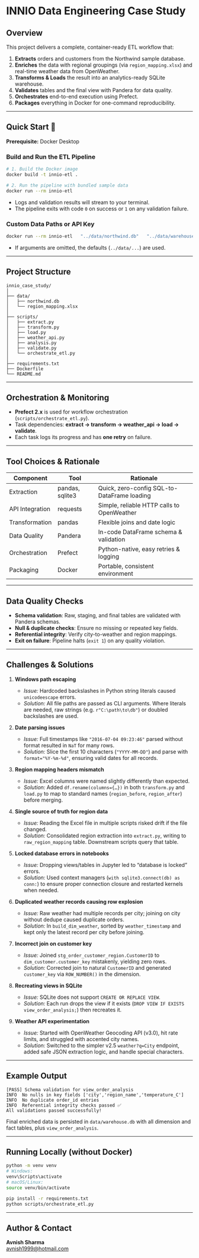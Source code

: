 # INNIO Data Engineering Case Study

## Overview

This project delivers a complete, container-ready ETL workflow that:
1. **Extracts** orders and customers from the Northwind sample database.  
2. **Enriches** the data with regional groupings (via `region_mapping.xlsx`) and real-time weather data from OpenWeather.  
3. **Transforms & Loads** the result into an analytics-ready SQLite warehouse.  
4. **Validates** tables and the final view with Pandera for data quality.  
5. **Orchestrates** end-to-end execution using Prefect.  
6. **Packages** everything in Docker for one-command reproducibility.

---

## Quick Start 🚀

**Prerequisite:** Docker Desktop

### Build and Run the ETL Pipeline

```bash
# 1. Build the Docker image
docker build -t innio-etl .

# 2. Run the pipeline with bundled sample data
docker run --rm innio-etl
```

- Logs and validation results will stream to your terminal.
- The pipeline exits with code `0` on success or `1` on any validation failure.

### Custom Data Paths or API Key

```bash
docker run --rm innio-etl   "../data/northwind.db"   "../data/warehouse.db"   "../data/region_mapping.xlsx"   "<YOUR_OPENWEATHER_API_KEY>"
```

- If arguments are omitted, the defaults (`../data/...`) are used.

---

## Project Structure

```
innio_case_study/
│
├── data/
│   ├── northwind.db
│   └── region_mapping.xlsx
│
├── scripts/
│   ├── extract.py
│   ├── transform.py
│   ├── load.py
│   ├── weather_api.py
│   ├── analysis.py
│   ├── validate.py
│   └── orchestrate_etl.py
│
├── requirements.txt
├── Dockerfile
└── README.md
```

---

## Orchestration & Monitoring

- **Prefect 2.x** is used for workflow orchestration (`scripts/orchestrate_etl.py`).
- Task dependencies: **extract → transform → weather_api → load → validate**.
- Each task logs its progress and has **one retry** on failure.

---

## Tool Choices & Rationale

| Component            | Tool             | Rationale                                   |
|----------------------|------------------|---------------------------------------------|
| Extraction           | pandas, sqlite3  | Quick, zero-config SQL-to-DataFrame loading |
| API Integration      | requests         | Simple, reliable HTTP calls to OpenWeather  |
| Transformation       | pandas           | Flexible joins and date logic               |
| Data Quality         | Pandera          | In-code DataFrame schema & validation       |
| Orchestration        | Prefect          | Python-native, easy retries & logging       |
| Packaging            | Docker           | Portable, consistent environment            |

---

## Data Quality Checks

- **Schema validation**: Raw, staging, and final tables are validated with Pandera schemas.
- **Null & duplicate checks**: Ensure no missing or repeated key fields.
- **Referential integrity**: Verify city-to-weather and region mappings.
- **Exit on failure**: Pipeline halts (`exit 1`) on any quality violation.

---

## Challenges & Solutions

1. **Windows path escaping**  
   - *Issue:* Hardcoded backslashes in Python string literals caused `unicodeescape` errors.  
   - *Solution:* All file paths are passed as CLI arguments. Where literals are needed, raw strings (e.g. `r"C:\path\to\db"`) or doubled backslashes are used.

2. **Date parsing issues**  
   - *Issue:* Full timestamps like `"2016-07-04 09:23:46"` parsed without format resulted in `NaT` for many rows.  
   - *Solution:* Slice the first 10 characters (`"YYYY-MM-DD"`) and parse with `format="%Y-%m-%d"`, ensuring valid dates for all records.

3. **Region mapping headers mismatch**  
   - *Issue:* Excel columns were named slightly differently than expected.  
   - *Solution:* Added `df.rename(columns={…})` in both `transform.py` and `load.py` to map to standard names (`region_before`, `region_after`) before merging.

4. **Single source of truth for region data**  
   - *Issue:* Reading the Excel file in multiple scripts risked drift if the file changed.  
   - *Solution:* Consolidated region extraction into `extract.py`, writing to `raw_region_mapping` table. Downstream scripts query that table.

5. **Locked database errors in notebooks**  
   - *Issue:* Dropping views/tables in Jupyter led to “database is locked” errors.  
   - *Solution:* Used context managers (`with sqlite3.connect(db) as conn:`) to ensure proper connection closure and restarted kernels when needed.

6. **Duplicated weather records causing row explosion**  
   - *Issue:* Raw weather had multiple records per city; joining on city without dedupe caused duplicate orders.  
   - *Solution:* In `build_dim_weather`, sorted by `weather_timestamp` and kept only the latest record per city before joining.

7. **Incorrect join on customer key**  
   - *Issue:* Joined `stg_order_customer_region.CustomerID` to `dim_customer.customer_key` mistakenly, yielding zero rows.  
   - *Solution:* Corrected join to natural `CustomerID` and generated `customer_key` via `ROW_NUMBER()` in the dimension.

8. **Recreating views in SQLite**  
   - *Issue:* SQLite does not support `CREATE OR REPLACE VIEW`.  
   - *Solution:* Each run drops the view if it exists (`DROP VIEW IF EXISTS view_order_analysis;`) then recreates it.

9. **Weather API experimentation**  
   - *Issue:* Started with OpenWeather Geocoding API (v3.0), hit rate limits, and struggled with accented city names.  
   - *Solution:* Switched to the simpler v2.5 `weather?q=City` endpoint, added safe JSON extraction logic, and handle special characters.

---

## Example Output

```
[PASS] Schema validation for view_order_analysis
INFO  No nulls in key fields ['city','region_name','temperature_C']
INFO  No duplicate order_id entries
INFO  Referential integrity checks passed ✅
All validations passed successfully!
```

Final enriched data is persisted in `data/warehouse.db` with all dimension and fact tables, plus `view_order_analysis`.

---

## Running Locally (without Docker)

```bash
python -m venv venv
# Windows:
venv\Scripts\activate
# macOS/Linux:
source venv/bin/activate

pip install -r requirements.txt
python scripts/orchestrate_etl.py
```

---

## Author & Contact

**Avnish Sharma**  
avnish1999@hotmail.com